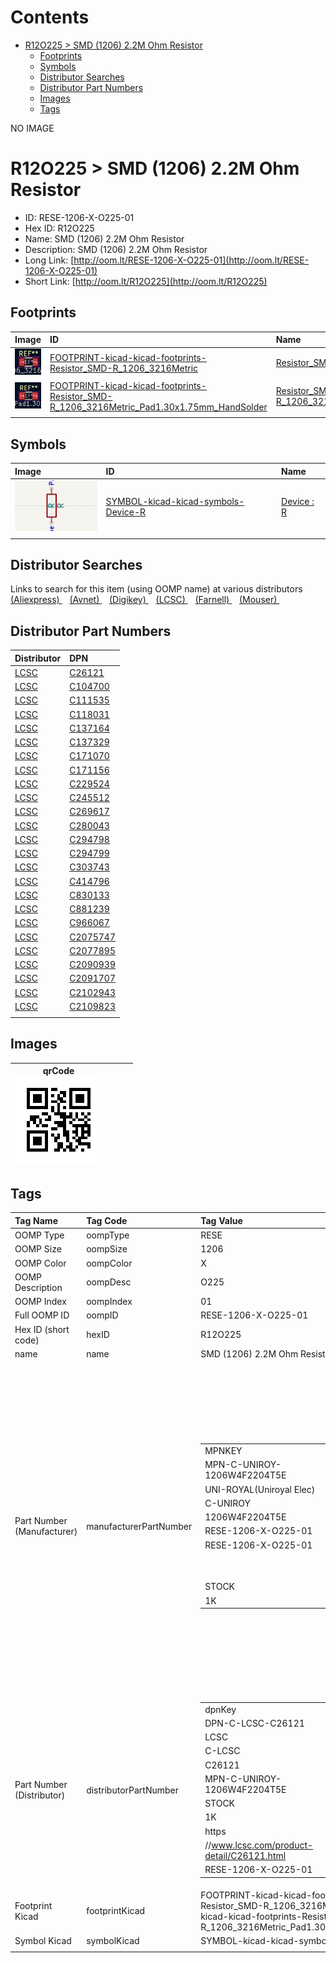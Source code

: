 



Contents
========

* [R12O225 > SMD (1206) 2.2M Ohm Resistor](#r12o225--smd-1206-22m-ohm-resistor)
	* [Footprints](#footprints)
	* [Symbols](#symbols)
	* [Distributor Searches](#distributor-searches)
	* [Distributor Part Numbers](#distributor-part-numbers)
	* [Images](#images)
	* [Tags](#tags)
  
NO IMAGE  
# R12O225 > SMD (1206) 2.2M Ohm Resistor

- ID: RESE-1206-X-O225-01
- Hex ID: R12O225
- Name: SMD (1206) 2.2M Ohm Resistor
- Description: SMD (1206) 2.2M Ohm Resistor
- Long Link: [http://oom.lt/RESE-1206-X-O225-01](http://oom.lt/RESE-1206-X-O225-01)
- Short Link: [http://oom.lt/R12O225](http://oom.lt/R12O225)

## Footprints
  

|Image|ID|Name|
| :--- | :--- | :--- |
|[![](https://raw.githubusercontent.com/oomlout/oomlout_OOMP_eda_V2/main/FOOTPRINT/kicad/kicad-footprints/Resistor_SMD/R_1206_3216Metric/image_140.png)](https://github.com/oomlout/oomlout_OOMP_eda_V2/tree/main/FOOTPRINT/kicad/kicad-footprints/Resistor_SMD/R_1206_3216Metric/)|[FOOTPRINT-kicad-kicad-footprints-Resistor_SMD-R_1206_3216Metric](https://github.com/oomlout/oomlout_OOMP_eda_V2/tree/main/FOOTPRINT/kicad/kicad-footprints/Resistor_SMD/R_1206_3216Metric/)|[Resistor_SMD : R_1206_3216Metric](https://github.com/oomlout/oomlout_OOMP_eda_V2/tree/main/FOOTPRINT/kicad/kicad-footprints/Resistor_SMD/R_1206_3216Metric/)|
|[![](https://raw.githubusercontent.com/oomlout/oomlout_OOMP_eda_V2/main/FOOTPRINT/kicad/kicad-footprints/Resistor_SMD/R_1206_3216Metric_Pad1.30x1.75mm_HandSolder/image_140.png)](https://github.com/oomlout/oomlout_OOMP_eda_V2/tree/main/FOOTPRINT/kicad/kicad-footprints/Resistor_SMD/R_1206_3216Metric_Pad1.30x1.75mm_HandSolder/)|[FOOTPRINT-kicad-kicad-footprints-Resistor_SMD-R_1206_3216Metric_Pad1.30x1.75mm_HandSolder](https://github.com/oomlout/oomlout_OOMP_eda_V2/tree/main/FOOTPRINT/kicad/kicad-footprints/Resistor_SMD/R_1206_3216Metric_Pad1.30x1.75mm_HandSolder/)|[Resistor_SMD : R_1206_3216Metric_Pad1.30x1.75mm_HandSolder](https://github.com/oomlout/oomlout_OOMP_eda_V2/tree/main/FOOTPRINT/kicad/kicad-footprints/Resistor_SMD/R_1206_3216Metric_Pad1.30x1.75mm_HandSolder/)|
||||

## Symbols
  

|Image|ID|Name|
| :--- | :--- | :--- |
|[![](https://raw.githubusercontent.com/oomlout/oomlout_OOMP_eda_V2/main/SYMBOL/kicad/kicad-symbols/Device/R/image_140.png)](https://github.com/oomlout/oomlout_OOMP_eda_V2/tree/main/SYMBOL/kicad/kicad-symbols/Device/R/)|[SYMBOL-kicad-kicad-symbols-Device-R](https://github.com/oomlout/oomlout_OOMP_eda_V2/tree/main/SYMBOL/kicad/kicad-symbols/Device/R/)|[Device : R](https://github.com/oomlout/oomlout_OOMP_eda_V2/tree/main/SYMBOL/kicad/kicad-symbols/Device/R/)|
||||

## Distributor Searches
  
Links to search for this item (using OOMP name) at various distributors  
[(Aliexpress) ](https://www.aliexpress.com/wholesale?SearchText=1117SMD+1206+2.2M+Ohm+Resistor)&nbsp;&nbsp;&nbsp;[(Avnet) ](https://www.avnet.com/shop/us/search/SMD+1206+2.2M+Ohm+Resistor)&nbsp;&nbsp;&nbsp;[(Digikey) ](https://www.digikey.co.uk/en/products/result?s=SMD+1206+2.2M+Ohm+Resistor)&nbsp;&nbsp;&nbsp;[(LCSC) ](https://www.lcsc.com/search?q=SMD+1206+2.2M+Ohm+Resistor)&nbsp;&nbsp;&nbsp;[(Farnell) ](https://uk.farnell.com/search?st=SMD+1206+2.2M+Ohm+Resistor)&nbsp;&nbsp;&nbsp;[(Mouser) ](https://www.mouser.com/c/?q=SMD+1206+2.2M+Ohm+Resistor)&nbsp;&nbsp;&nbsp;
## Distributor Part Numbers
  

|Distributor|DPN|
| :--- | :--- |
|[LCSC](https://www.lcsc.com/product-detail/C26121.html)|[C26121](https://www.lcsc.com/product-detail/C26121.html)|
|[LCSC](https://www.lcsc.com/product-detail/C104700.html)|[C104700](https://www.lcsc.com/product-detail/C104700.html)|
|[LCSC](https://www.lcsc.com/product-detail/C111535.html)|[C111535](https://www.lcsc.com/product-detail/C111535.html)|
|[LCSC](https://www.lcsc.com/product-detail/C118031.html)|[C118031](https://www.lcsc.com/product-detail/C118031.html)|
|[LCSC](https://www.lcsc.com/product-detail/C137164.html)|[C137164](https://www.lcsc.com/product-detail/C137164.html)|
|[LCSC](https://www.lcsc.com/product-detail/C137329.html)|[C137329](https://www.lcsc.com/product-detail/C137329.html)|
|[LCSC](https://www.lcsc.com/product-detail/C171070.html)|[C171070](https://www.lcsc.com/product-detail/C171070.html)|
|[LCSC](https://www.lcsc.com/product-detail/C171156.html)|[C171156](https://www.lcsc.com/product-detail/C171156.html)|
|[LCSC](https://www.lcsc.com/product-detail/C229524.html)|[C229524](https://www.lcsc.com/product-detail/C229524.html)|
|[LCSC](https://www.lcsc.com/product-detail/C245512.html)|[C245512](https://www.lcsc.com/product-detail/C245512.html)|
|[LCSC](https://www.lcsc.com/product-detail/C269617.html)|[C269617](https://www.lcsc.com/product-detail/C269617.html)|
|[LCSC](https://www.lcsc.com/product-detail/C280043.html)|[C280043](https://www.lcsc.com/product-detail/C280043.html)|
|[LCSC](https://www.lcsc.com/product-detail/C294798.html)|[C294798](https://www.lcsc.com/product-detail/C294798.html)|
|[LCSC](https://www.lcsc.com/product-detail/C294799.html)|[C294799](https://www.lcsc.com/product-detail/C294799.html)|
|[LCSC](https://www.lcsc.com/product-detail/C303743.html)|[C303743](https://www.lcsc.com/product-detail/C303743.html)|
|[LCSC](https://www.lcsc.com/product-detail/C414796.html)|[C414796](https://www.lcsc.com/product-detail/C414796.html)|
|[LCSC](https://www.lcsc.com/product-detail/C830133.html)|[C830133](https://www.lcsc.com/product-detail/C830133.html)|
|[LCSC](https://www.lcsc.com/product-detail/C881239.html)|[C881239](https://www.lcsc.com/product-detail/C881239.html)|
|[LCSC](https://www.lcsc.com/product-detail/C966067.html)|[C966067](https://www.lcsc.com/product-detail/C966067.html)|
|[LCSC](https://www.lcsc.com/product-detail/C2075747.html)|[C2075747](https://www.lcsc.com/product-detail/C2075747.html)|
|[LCSC](https://www.lcsc.com/product-detail/C2077895.html)|[C2077895](https://www.lcsc.com/product-detail/C2077895.html)|
|[LCSC](https://www.lcsc.com/product-detail/C2090939.html)|[C2090939](https://www.lcsc.com/product-detail/C2090939.html)|
|[LCSC](https://www.lcsc.com/product-detail/C2091707.html)|[C2091707](https://www.lcsc.com/product-detail/C2091707.html)|
|[LCSC](https://www.lcsc.com/product-detail/C2102943.html)|[C2102943](https://www.lcsc.com/product-detail/C2102943.html)|
|[LCSC](https://www.lcsc.com/product-detail/C2109823.html)|[C2109823](https://www.lcsc.com/product-detail/C2109823.html)|
|||

## Images
  

|qrCode<br>[![](https://raw.githubusercontent.com/oomlout/oomlout_OOMP_parts_V2/main/RESE/1206/X/O225/01/qrCode_140.png)](https://github.com/oomlout/oomlout_OOMP_parts_V2/tree/main/RESE/1206/X/O225/01/qrCode.png)||||
| :---: | :---: | :---: | :---: |

## Tags
  

|Tag Name|Tag Code|Tag Value|
| :--- | :--- | :--- |
|OOMP Type|oompType|RESE|
|OOMP Size|oompSize|1206|
|OOMP Color|oompColor|X|
|OOMP Description|oompDesc|O225|
|OOMP Index|oompIndex|01|
|Full OOMP ID|oompID|RESE-1206-X-O225-01|
|Hex ID (short code)|hexID|R12O225|
|name|name|SMD (1206) 2.2M Ohm Resistor|
|Part Number (Manufacturer)|manufacturerPartNumber|<table><tr><td>MPNKEY</td></tr><tr><td> MPN-C-UNIROY-1206W4F2204T5E</td><td> MANUFACTURER</td></tr><tr><td> UNI-ROYAL(Uniroyal Elec)</td><td> MANUCODE</td></tr><tr><td> C-UNIROY</td><td> MPN</td></tr><tr><td> 1206W4F2204T5E</td><td> OOMPIDPARTIAL</td></tr><tr><td> RESE-1206-X-O225-01</td><td> OOMPID</td></tr><tr><td> RESE-1206-X-O225-01</td><td> LINK</td></tr><tr><td> </td><td> DESCRIPTION</td></tr><tr><td> </td><td> TAGS</td></tr><tr><td> STOCK</td></tr><tr><td>1K</td></tr></table></td><td> <table><tr><td>MPNKEY</td></tr><tr><td> MPN-C-RALEC-RTT062204FTP</td><td> MANUFACTURER</td></tr><tr><td> RALEC</td><td> MANUCODE</td></tr><tr><td> C-RALEC</td><td> MPN</td></tr><tr><td> RTT062204FTP</td><td> OOMPIDPARTIAL</td></tr><tr><td> RESE-1206-X-O225-01</td><td> OOMPID</td></tr><tr><td> RESE-1206-X-O225-01</td><td> LINK</td></tr><tr><td> </td><td> DESCRIPTION</td></tr><tr><td> </td><td> TAGS</td></tr><tr><td> </td></tr></table></td><td> <table><tr><td>MPNKEY</td></tr><tr><td> MPN-C-UNIROY-1206W4J0225T5E</td><td> MANUFACTURER</td></tr><tr><td> UNI-ROYAL(Uniroyal Elec)</td><td> MANUCODE</td></tr><tr><td> C-UNIROY</td><td> MPN</td></tr><tr><td> 1206W4J0225T5E</td><td> OOMPIDPARTIAL</td></tr><tr><td> RESE-1206-X-O225-01</td><td> OOMPID</td></tr><tr><td> RESE-1206-X-O225-01</td><td> LINK</td></tr><tr><td> </td><td> DESCRIPTION</td></tr><tr><td> </td><td> TAGS</td></tr><tr><td> STOCK</td></tr><tr><td>1K</td></tr></table></td><td> <table><tr><td>MPNKEY</td></tr><tr><td> MPN-C-YAGEO-RV1206FR-072M2L</td><td> MANUFACTURER</td></tr><tr><td> YAGEO</td><td> MANUCODE</td></tr><tr><td> C-YAGEO</td><td> MPN</td></tr><tr><td> RV1206FR-072M2L</td><td> OOMPIDPARTIAL</td></tr><tr><td> RESE-1206-X-O225-01</td><td> OOMPID</td></tr><tr><td> RESE-1206-X-O225-01</td><td> LINK</td></tr><tr><td> </td><td> DESCRIPTION</td></tr><tr><td> </td><td> TAGS</td></tr><tr><td> </td></tr></table></td><td> <table><tr><td>MPNKEY</td></tr><tr><td> MPN-C-YAGEO-RC1206JR-072M2L</td><td> MANUFACTURER</td></tr><tr><td> YAGEO</td><td> MANUCODE</td></tr><tr><td> C-YAGEO</td><td> MPN</td></tr><tr><td> RC1206JR-072M2L</td><td> OOMPIDPARTIAL</td></tr><tr><td> RESE-1206-X-O225-01</td><td> OOMPID</td></tr><tr><td> RESE-1206-X-O225-01</td><td> LINK</td></tr><tr><td> </td><td> DESCRIPTION</td></tr><tr><td> </td><td> TAGS</td></tr><tr><td> STOCK</td></tr><tr><td>1K</td></tr></table></td><td> <table><tr><td>MPNKEY</td></tr><tr><td> MPN-C-YAGEO-RC1206FR-072M2L</td><td> MANUFACTURER</td></tr><tr><td> YAGEO</td><td> MANUCODE</td></tr><tr><td> C-YAGEO</td><td> MPN</td></tr><tr><td> RC1206FR-072M2L</td><td> OOMPIDPARTIAL</td></tr><tr><td> RESE-1206-X-O225-01</td><td> OOMPID</td></tr><tr><td> RESE-1206-X-O225-01</td><td> LINK</td></tr><tr><td> </td><td> DESCRIPTION</td></tr><tr><td> </td><td> TAGS</td></tr><tr><td> STOCK</td></tr><tr><td>1K</td></tr></table></td><td> <table><tr><td>MPNKEY</td></tr><tr><td> MPN-C-WALSIN-WR12W2204FTL</td><td> MANUFACTURER</td></tr><tr><td> Walsin Tech Corp</td><td> MANUCODE</td></tr><tr><td> C-WALSIN</td><td> MPN</td></tr><tr><td> WR12W2204FTL</td><td> OOMPIDPARTIAL</td></tr><tr><td> RESE-1206-X-O225-01</td><td> OOMPID</td></tr><tr><td> RESE-1206-X-O225-01</td><td> LINK</td></tr><tr><td> </td><td> DESCRIPTION</td></tr><tr><td> </td><td> TAGS</td></tr><tr><td> </td></tr></table></td><td> <table><tr><td>MPNKEY</td></tr><tr><td> MPN-C-WALSIN-WR12X225JTL</td><td> MANUFACTURER</td></tr><tr><td> Walsin Tech Corp</td><td> MANUCODE</td></tr><tr><td> C-WALSIN</td><td> MPN</td></tr><tr><td> WR12X225JTL</td><td> OOMPIDPARTIAL</td></tr><tr><td> RESE-1206-X-O225-01</td><td> OOMPID</td></tr><tr><td> RESE-1206-X-O225-01</td><td> LINK</td></tr><tr><td> </td><td> DESCRIPTION</td></tr><tr><td> </td><td> TAGS</td></tr><tr><td> </td></tr></table></td><td> <table><tr><td>MPNKEY</td></tr><tr><td> MPN-C-YAGEO-AC1206FR-072M2L</td><td> MANUFACTURER</td></tr><tr><td> YAGEO</td><td> MANUCODE</td></tr><tr><td> C-YAGEO</td><td> MPN</td></tr><tr><td> AC1206FR-072M2L</td><td> OOMPIDPARTIAL</td></tr><tr><td> RESE-1206-X-O225-01</td><td> OOMPID</td></tr><tr><td> RESE-1206-X-O225-01</td><td> LINK</td></tr><tr><td> </td><td> DESCRIPTION</td></tr><tr><td> </td><td> TAGS</td></tr><tr><td> </td></tr></table></td><td> <table><tr><td>MPNKEY</td></tr><tr><td> MPN-C-EVEROH-CR1206F2M20P05Z</td><td> MANUFACTURER</td></tr><tr><td> Ever Ohms Tech</td><td> MANUCODE</td></tr><tr><td> C-EVEROH</td><td> MPN</td></tr><tr><td> CR1206F2M20P05Z</td><td> OOMPIDPARTIAL</td></tr><tr><td> RESE-1206-X-O225-01</td><td> OOMPID</td></tr><tr><td> RESE-1206-X-O225-01</td><td> LINK</td></tr><tr><td> </td><td> DESCRIPTION</td></tr><tr><td> </td><td> TAGS</td></tr><tr><td> STOCK</td></tr><tr><td>1K</td></tr></table></td><td> <table><tr><td>MPNKEY</td></tr><tr><td> MPN-C-TYOHM-RMC12062.2M1%N</td><td> MANUFACTURER</td></tr><tr><td> TyoHM</td><td> MANUCODE</td></tr><tr><td> C-TYOHM</td><td> MPN</td></tr><tr><td> RMC12062.2M1%N</td><td> OOMPIDPARTIAL</td></tr><tr><td> RESE-1206-X-O225-01</td><td> OOMPID</td></tr><tr><td> RESE-1206-X-O225-01</td><td> LINK</td></tr><tr><td> </td><td> DESCRIPTION</td></tr><tr><td> </td><td> TAGS</td></tr><tr><td> </td></tr></table></td><td> <table><tr><td>MPNKEY</td></tr><tr><td> MPN-C-VIKING-CR-06JL7---2M2</td><td> MANUFACTURER</td></tr><tr><td> Viking Tech</td><td> MANUCODE</td></tr><tr><td> C-VIKING</td><td> MPN</td></tr><tr><td> CR-06JL7---2M2</td><td> OOMPIDPARTIAL</td></tr><tr><td> RESE-1206-X-O225-01</td><td> OOMPID</td></tr><tr><td> RESE-1206-X-O225-01</td><td> LINK</td></tr><tr><td> </td><td> DESCRIPTION</td></tr><tr><td> </td><td> TAGS</td></tr><tr><td> </td></tr></table></td><td> <table><tr><td>MPNKEY</td></tr><tr><td> MPN-C-FHGUAN-RS-06L2204FT</td><td> MANUFACTURER</td></tr><tr><td> FH (Guangdong Fenghua Advanced Tech)</td><td> MANUCODE</td></tr><tr><td> C-FHGUAN</td><td> MPN</td></tr><tr><td> RS-06L2204FT</td><td> OOMPIDPARTIAL</td></tr><tr><td> RESE-1206-X-O225-01</td><td> OOMPID</td></tr><tr><td> RESE-1206-X-O225-01</td><td> LINK</td></tr><tr><td> </td><td> DESCRIPTION</td></tr><tr><td> </td><td> TAGS</td></tr><tr><td> </td></tr></table></td><td> <table><tr><td>MPNKEY</td></tr><tr><td> MPN-C-FHGUAN-RS-06L225JT</td><td> MANUFACTURER</td></tr><tr><td> FH (Guangdong Fenghua Advanced Tech)</td><td> MANUCODE</td></tr><tr><td> C-FHGUAN</td><td> MPN</td></tr><tr><td> RS-06L225JT</td><td> OOMPIDPARTIAL</td></tr><tr><td> RESE-1206-X-O225-01</td><td> OOMPID</td></tr><tr><td> RESE-1206-X-O225-01</td><td> LINK</td></tr><tr><td> </td><td> DESCRIPTION</td></tr><tr><td> </td><td> TAGS</td></tr><tr><td> </td></tr></table></td><td> <table><tr><td>MPNKEY</td></tr><tr><td> MPN-C-RALEC-RTT06225JTP</td><td> MANUFACTURER</td></tr><tr><td> RALEC</td><td> MANUCODE</td></tr><tr><td> C-RALEC</td><td> MPN</td></tr><tr><td> RTT06225JTP</td><td> OOMPIDPARTIAL</td></tr><tr><td> RESE-1206-X-O225-01</td><td> OOMPID</td></tr><tr><td> RESE-1206-X-O225-01</td><td> LINK</td></tr><tr><td> </td><td> DESCRIPTION</td></tr><tr><td> </td><td> TAGS</td></tr><tr><td> </td></tr></table></td><td> <table><tr><td>MPNKEY</td></tr><tr><td> MPN-C-UNIROY-HV06W4F2204T5E</td><td> MANUFACTURER</td></tr><tr><td> UNI-ROYAL(Uniroyal Elec)</td><td> MANUCODE</td></tr><tr><td> C-UNIROY</td><td> MPN</td></tr><tr><td> HV06W4F2204T5E</td><td> OOMPIDPARTIAL</td></tr><tr><td> RESE-1206-X-O225-01</td><td> OOMPID</td></tr><tr><td> RESE-1206-X-O225-01</td><td> LINK</td></tr><tr><td> </td><td> DESCRIPTION</td></tr><tr><td> </td><td> TAGS</td></tr><tr><td> </td></tr></table></td><td> <table><tr><td>MPNKEY</td></tr><tr><td> MPN-C-KOASPE-RK73B2BTTD225J</td><td> MANUFACTURER</td></tr><tr><td> KOA Speer Elec</td><td> MANUCODE</td></tr><tr><td> C-KOASPE</td><td> MPN</td></tr><tr><td> RK73B2BTTD225J</td><td> OOMPIDPARTIAL</td></tr><tr><td> RESE-1206-X-O225-01</td><td> OOMPID</td></tr><tr><td> RESE-1206-X-O225-01</td><td> LINK</td></tr><tr><td> </td><td> DESCRIPTION</td></tr><tr><td> </td><td> TAGS</td></tr><tr><td> </td></tr></table></td><td> <table><tr><td>MPNKEY</td></tr><tr><td> MPN-C-EVEROH-CR1206J2M20P05Z</td><td> MANUFACTURER</td></tr><tr><td> Ever Ohms Tech</td><td> MANUCODE</td></tr><tr><td> C-EVEROH</td><td> MPN</td></tr><tr><td> CR1206J2M20P05Z</td><td> OOMPIDPARTIAL</td></tr><tr><td> RESE-1206-X-O225-01</td><td> OOMPID</td></tr><tr><td> RESE-1206-X-O225-01</td><td> LINK</td></tr><tr><td> </td><td> DESCRIPTION</td></tr><tr><td> </td><td> TAGS</td></tr><tr><td> </td></tr></table></td><td> <table><tr><td>MPNKEY</td></tr><tr><td> MPN-C-UNIROY-AS0606J0225T5E</td><td> MANUFACTURER</td></tr><tr><td> UNI-ROYAL(Uniroyal Elec)</td><td> MANUCODE</td></tr><tr><td> C-UNIROY</td><td> MPN</td></tr><tr><td> AS0606J0225T5E</td><td> OOMPIDPARTIAL</td></tr><tr><td> RESE-1206-X-O225-01</td><td> OOMPID</td></tr><tr><td> RESE-1206-X-O225-01</td><td> LINK</td></tr><tr><td> </td><td> DESCRIPTION</td></tr><tr><td> </td><td> TAGS</td></tr><tr><td> </td></tr></table></td><td> <table><tr><td>MPNKEY</td></tr><tr><td> MPN-C-ROHMSE-KTR18EZPF2204</td><td> MANUFACTURER</td></tr><tr><td> ROHM Semicon</td><td> MANUCODE</td></tr><tr><td> C-ROHMSE</td><td> MPN</td></tr><tr><td> KTR18EZPF2204</td><td> OOMPIDPARTIAL</td></tr><tr><td> RESE-1206-X-O225-01</td><td> OOMPID</td></tr><tr><td> RESE-1206-X-O225-01</td><td> LINK</td></tr><tr><td> </td><td> DESCRIPTION</td></tr><tr><td> </td><td> TAGS</td></tr><tr><td> </td></tr></table></td><td> <table><tr><td>MPNKEY</td></tr><tr><td> MPN-C-PANASO-ERJ-8ENF2204V</td><td> MANUFACTURER</td></tr><tr><td> PANASONIC</td><td> MANUCODE</td></tr><tr><td> C-PANASO</td><td> MPN</td></tr><tr><td> ERJ-8ENF2204V</td><td> OOMPIDPARTIAL</td></tr><tr><td> RESE-1206-X-O225-01</td><td> OOMPID</td></tr><tr><td> RESE-1206-X-O225-01</td><td> LINK</td></tr><tr><td> </td><td> DESCRIPTION</td></tr><tr><td> </td><td> TAGS</td></tr><tr><td> </td></tr></table></td><td> <table><tr><td>MPNKEY</td></tr><tr><td> MPN-C-VISHAY-CRCW12062M20FKEA</td><td> MANUFACTURER</td></tr><tr><td> Vishay Intertech</td><td> MANUCODE</td></tr><tr><td> C-VISHAY</td><td> MPN</td></tr><tr><td> CRCW12062M20FKEA</td><td> OOMPIDPARTIAL</td></tr><tr><td> RESE-1206-X-O225-01</td><td> OOMPID</td></tr><tr><td> RESE-1206-X-O225-01</td><td> LINK</td></tr><tr><td> </td><td> DESCRIPTION</td></tr><tr><td> </td><td> TAGS</td></tr><tr><td> </td></tr></table></td><td> <table><tr><td>MPNKEY</td></tr><tr><td> MPN-C-VISHAY-CRCW12062M20JNEA</td><td> MANUFACTURER</td></tr><tr><td> Vishay Intertech</td><td> MANUCODE</td></tr><tr><td> C-VISHAY</td><td> MPN</td></tr><tr><td> CRCW12062M20JNEA</td><td> OOMPIDPARTIAL</td></tr><tr><td> RESE-1206-X-O225-01</td><td> OOMPID</td></tr><tr><td> RESE-1206-X-O225-01</td><td> LINK</td></tr><tr><td> </td><td> DESCRIPTION</td></tr><tr><td> </td><td> TAGS</td></tr><tr><td> </td></tr></table></td><td> <table><tr><td>MPNKEY</td></tr><tr><td> MPN-C-TECONN-CRGH1206J2M2</td><td> MANUFACTURER</td></tr><tr><td> TE Connectivity</td><td> MANUCODE</td></tr><tr><td> C-TECONN</td><td> MPN</td></tr><tr><td> CRGH1206J2M2</td><td> OOMPIDPARTIAL</td></tr><tr><td> RESE-1206-X-O225-01</td><td> OOMPID</td></tr><tr><td> RESE-1206-X-O225-01</td><td> LINK</td></tr><tr><td> </td><td> DESCRIPTION</td></tr><tr><td> </td><td> TAGS</td></tr><tr><td> </td></tr></table></td><td> <table><tr><td>MPNKEY</td></tr><tr><td> MPN-C-TECONN-CRG1206F2M2</td><td> MANUFACTURER</td></tr><tr><td> TE Connectivity</td><td> MANUCODE</td></tr><tr><td> C-TECONN</td><td> MPN</td></tr><tr><td> CRG1206F2M2</td><td> OOMPIDPARTIAL</td></tr><tr><td> RESE-1206-X-O225-01</td><td> OOMPID</td></tr><tr><td> RESE-1206-X-O225-01</td><td> LINK</td></tr><tr><td> </td><td> DESCRIPTION</td></tr><tr><td> </td><td> TAGS</td></tr><tr><td> </td></tr></table></td><td> <table><tr><td>MPNKEY</td></tr><tr><td> MPN-C-UNIROY-1206W4F2204T5E</td><td> MANUFACTURER</td></tr><tr><td> UNI-ROYAL(Uniroyal Elec)</td><td> MANUCODE</td></tr><tr><td> C-UNIROY</td><td> MPN</td></tr><tr><td> 1206W4F2204T5E</td><td> OOMPIDPARTIAL</td></tr><tr><td> RESE-1206-X-O225-01</td><td> OOMPID</td></tr><tr><td> RESE-1206-X-O225-01</td><td> LINK</td></tr><tr><td> </td><td> DESCRIPTION</td></tr><tr><td> </td><td> TAGS</td></tr><tr><td> STOCK</td></tr><tr><td>1K</td></tr></table></td><td> <table><tr><td>MPNKEY</td></tr><tr><td> MPN-C-RALEC-RTT062204FTP</td><td> MANUFACTURER</td></tr><tr><td> RALEC</td><td> MANUCODE</td></tr><tr><td> C-RALEC</td><td> MPN</td></tr><tr><td> RTT062204FTP</td><td> OOMPIDPARTIAL</td></tr><tr><td> RESE-1206-X-O225-01</td><td> OOMPID</td></tr><tr><td> RESE-1206-X-O225-01</td><td> LINK</td></tr><tr><td> </td><td> DESCRIPTION</td></tr><tr><td> </td><td> TAGS</td></tr><tr><td> </td></tr></table></td><td> <table><tr><td>MPNKEY</td></tr><tr><td> MPN-C-UNIROY-1206W4J0225T5E</td><td> MANUFACTURER</td></tr><tr><td> UNI-ROYAL(Uniroyal Elec)</td><td> MANUCODE</td></tr><tr><td> C-UNIROY</td><td> MPN</td></tr><tr><td> 1206W4J0225T5E</td><td> OOMPIDPARTIAL</td></tr><tr><td> RESE-1206-X-O225-01</td><td> OOMPID</td></tr><tr><td> RESE-1206-X-O225-01</td><td> LINK</td></tr><tr><td> </td><td> DESCRIPTION</td></tr><tr><td> </td><td> TAGS</td></tr><tr><td> STOCK</td></tr><tr><td>1K</td></tr></table></td><td> <table><tr><td>MPNKEY</td></tr><tr><td> MPN-C-YAGEO-RV1206FR-072M2L</td><td> MANUFACTURER</td></tr><tr><td> YAGEO</td><td> MANUCODE</td></tr><tr><td> C-YAGEO</td><td> MPN</td></tr><tr><td> RV1206FR-072M2L</td><td> OOMPIDPARTIAL</td></tr><tr><td> RESE-1206-X-O225-01</td><td> OOMPID</td></tr><tr><td> RESE-1206-X-O225-01</td><td> LINK</td></tr><tr><td> </td><td> DESCRIPTION</td></tr><tr><td> </td><td> TAGS</td></tr><tr><td> </td></tr></table></td><td> <table><tr><td>MPNKEY</td></tr><tr><td> MPN-C-YAGEO-RC1206JR-072M2L</td><td> MANUFACTURER</td></tr><tr><td> YAGEO</td><td> MANUCODE</td></tr><tr><td> C-YAGEO</td><td> MPN</td></tr><tr><td> RC1206JR-072M2L</td><td> OOMPIDPARTIAL</td></tr><tr><td> RESE-1206-X-O225-01</td><td> OOMPID</td></tr><tr><td> RESE-1206-X-O225-01</td><td> LINK</td></tr><tr><td> </td><td> DESCRIPTION</td></tr><tr><td> </td><td> TAGS</td></tr><tr><td> STOCK</td></tr><tr><td>1K</td></tr></table></td><td> <table><tr><td>MPNKEY</td></tr><tr><td> MPN-C-YAGEO-RC1206FR-072M2L</td><td> MANUFACTURER</td></tr><tr><td> YAGEO</td><td> MANUCODE</td></tr><tr><td> C-YAGEO</td><td> MPN</td></tr><tr><td> RC1206FR-072M2L</td><td> OOMPIDPARTIAL</td></tr><tr><td> RESE-1206-X-O225-01</td><td> OOMPID</td></tr><tr><td> RESE-1206-X-O225-01</td><td> LINK</td></tr><tr><td> </td><td> DESCRIPTION</td></tr><tr><td> </td><td> TAGS</td></tr><tr><td> STOCK</td></tr><tr><td>1K</td></tr></table></td><td> <table><tr><td>MPNKEY</td></tr><tr><td> MPN-C-WALSIN-WR12W2204FTL</td><td> MANUFACTURER</td></tr><tr><td> Walsin Tech Corp</td><td> MANUCODE</td></tr><tr><td> C-WALSIN</td><td> MPN</td></tr><tr><td> WR12W2204FTL</td><td> OOMPIDPARTIAL</td></tr><tr><td> RESE-1206-X-O225-01</td><td> OOMPID</td></tr><tr><td> RESE-1206-X-O225-01</td><td> LINK</td></tr><tr><td> </td><td> DESCRIPTION</td></tr><tr><td> </td><td> TAGS</td></tr><tr><td> </td></tr></table></td><td> <table><tr><td>MPNKEY</td></tr><tr><td> MPN-C-WALSIN-WR12X225JTL</td><td> MANUFACTURER</td></tr><tr><td> Walsin Tech Corp</td><td> MANUCODE</td></tr><tr><td> C-WALSIN</td><td> MPN</td></tr><tr><td> WR12X225JTL</td><td> OOMPIDPARTIAL</td></tr><tr><td> RESE-1206-X-O225-01</td><td> OOMPID</td></tr><tr><td> RESE-1206-X-O225-01</td><td> LINK</td></tr><tr><td> </td><td> DESCRIPTION</td></tr><tr><td> </td><td> TAGS</td></tr><tr><td> </td></tr></table></td><td> <table><tr><td>MPNKEY</td></tr><tr><td> MPN-C-YAGEO-AC1206FR-072M2L</td><td> MANUFACTURER</td></tr><tr><td> YAGEO</td><td> MANUCODE</td></tr><tr><td> C-YAGEO</td><td> MPN</td></tr><tr><td> AC1206FR-072M2L</td><td> OOMPIDPARTIAL</td></tr><tr><td> RESE-1206-X-O225-01</td><td> OOMPID</td></tr><tr><td> RESE-1206-X-O225-01</td><td> LINK</td></tr><tr><td> </td><td> DESCRIPTION</td></tr><tr><td> </td><td> TAGS</td></tr><tr><td> </td></tr></table></td><td> <table><tr><td>MPNKEY</td></tr><tr><td> MPN-C-EVEROH-CR1206F2M20P05Z</td><td> MANUFACTURER</td></tr><tr><td> Ever Ohms Tech</td><td> MANUCODE</td></tr><tr><td> C-EVEROH</td><td> MPN</td></tr><tr><td> CR1206F2M20P05Z</td><td> OOMPIDPARTIAL</td></tr><tr><td> RESE-1206-X-O225-01</td><td> OOMPID</td></tr><tr><td> RESE-1206-X-O225-01</td><td> LINK</td></tr><tr><td> </td><td> DESCRIPTION</td></tr><tr><td> </td><td> TAGS</td></tr><tr><td> STOCK</td></tr><tr><td>1K</td></tr></table></td><td> <table><tr><td>MPNKEY</td></tr><tr><td> MPN-C-TYOHM-RMC12062.2M1%N</td><td> MANUFACTURER</td></tr><tr><td> TyoHM</td><td> MANUCODE</td></tr><tr><td> C-TYOHM</td><td> MPN</td></tr><tr><td> RMC12062.2M1%N</td><td> OOMPIDPARTIAL</td></tr><tr><td> RESE-1206-X-O225-01</td><td> OOMPID</td></tr><tr><td> RESE-1206-X-O225-01</td><td> LINK</td></tr><tr><td> </td><td> DESCRIPTION</td></tr><tr><td> </td><td> TAGS</td></tr><tr><td> </td></tr></table></td><td> <table><tr><td>MPNKEY</td></tr><tr><td> MPN-C-VIKING-CR-06JL7---2M2</td><td> MANUFACTURER</td></tr><tr><td> Viking Tech</td><td> MANUCODE</td></tr><tr><td> C-VIKING</td><td> MPN</td></tr><tr><td> CR-06JL7---2M2</td><td> OOMPIDPARTIAL</td></tr><tr><td> RESE-1206-X-O225-01</td><td> OOMPID</td></tr><tr><td> RESE-1206-X-O225-01</td><td> LINK</td></tr><tr><td> </td><td> DESCRIPTION</td></tr><tr><td> </td><td> TAGS</td></tr><tr><td> </td></tr></table></td><td> <table><tr><td>MPNKEY</td></tr><tr><td> MPN-C-FHGUAN-RS-06L2204FT</td><td> MANUFACTURER</td></tr><tr><td> FH (Guangdong Fenghua Advanced Tech)</td><td> MANUCODE</td></tr><tr><td> C-FHGUAN</td><td> MPN</td></tr><tr><td> RS-06L2204FT</td><td> OOMPIDPARTIAL</td></tr><tr><td> RESE-1206-X-O225-01</td><td> OOMPID</td></tr><tr><td> RESE-1206-X-O225-01</td><td> LINK</td></tr><tr><td> </td><td> DESCRIPTION</td></tr><tr><td> </td><td> TAGS</td></tr><tr><td> </td></tr></table></td><td> <table><tr><td>MPNKEY</td></tr><tr><td> MPN-C-FHGUAN-RS-06L225JT</td><td> MANUFACTURER</td></tr><tr><td> FH (Guangdong Fenghua Advanced Tech)</td><td> MANUCODE</td></tr><tr><td> C-FHGUAN</td><td> MPN</td></tr><tr><td> RS-06L225JT</td><td> OOMPIDPARTIAL</td></tr><tr><td> RESE-1206-X-O225-01</td><td> OOMPID</td></tr><tr><td> RESE-1206-X-O225-01</td><td> LINK</td></tr><tr><td> </td><td> DESCRIPTION</td></tr><tr><td> </td><td> TAGS</td></tr><tr><td> </td></tr></table></td><td> <table><tr><td>MPNKEY</td></tr><tr><td> MPN-C-RALEC-RTT06225JTP</td><td> MANUFACTURER</td></tr><tr><td> RALEC</td><td> MANUCODE</td></tr><tr><td> C-RALEC</td><td> MPN</td></tr><tr><td> RTT06225JTP</td><td> OOMPIDPARTIAL</td></tr><tr><td> RESE-1206-X-O225-01</td><td> OOMPID</td></tr><tr><td> RESE-1206-X-O225-01</td><td> LINK</td></tr><tr><td> </td><td> DESCRIPTION</td></tr><tr><td> </td><td> TAGS</td></tr><tr><td> </td></tr></table></td><td> <table><tr><td>MPNKEY</td></tr><tr><td> MPN-C-UNIROY-HV06W4F2204T5E</td><td> MANUFACTURER</td></tr><tr><td> UNI-ROYAL(Uniroyal Elec)</td><td> MANUCODE</td></tr><tr><td> C-UNIROY</td><td> MPN</td></tr><tr><td> HV06W4F2204T5E</td><td> OOMPIDPARTIAL</td></tr><tr><td> RESE-1206-X-O225-01</td><td> OOMPID</td></tr><tr><td> RESE-1206-X-O225-01</td><td> LINK</td></tr><tr><td> </td><td> DESCRIPTION</td></tr><tr><td> </td><td> TAGS</td></tr><tr><td> </td></tr></table></td><td> <table><tr><td>MPNKEY</td></tr><tr><td> MPN-C-KOASPE-RK73B2BTTD225J</td><td> MANUFACTURER</td></tr><tr><td> KOA Speer Elec</td><td> MANUCODE</td></tr><tr><td> C-KOASPE</td><td> MPN</td></tr><tr><td> RK73B2BTTD225J</td><td> OOMPIDPARTIAL</td></tr><tr><td> RESE-1206-X-O225-01</td><td> OOMPID</td></tr><tr><td> RESE-1206-X-O225-01</td><td> LINK</td></tr><tr><td> </td><td> DESCRIPTION</td></tr><tr><td> </td><td> TAGS</td></tr><tr><td> </td></tr></table></td><td> <table><tr><td>MPNKEY</td></tr><tr><td> MPN-C-EVEROH-CR1206J2M20P05Z</td><td> MANUFACTURER</td></tr><tr><td> Ever Ohms Tech</td><td> MANUCODE</td></tr><tr><td> C-EVEROH</td><td> MPN</td></tr><tr><td> CR1206J2M20P05Z</td><td> OOMPIDPARTIAL</td></tr><tr><td> RESE-1206-X-O225-01</td><td> OOMPID</td></tr><tr><td> RESE-1206-X-O225-01</td><td> LINK</td></tr><tr><td> </td><td> DESCRIPTION</td></tr><tr><td> </td><td> TAGS</td></tr><tr><td> </td></tr></table></td><td> <table><tr><td>MPNKEY</td></tr><tr><td> MPN-C-UNIROY-AS0606J0225T5E</td><td> MANUFACTURER</td></tr><tr><td> UNI-ROYAL(Uniroyal Elec)</td><td> MANUCODE</td></tr><tr><td> C-UNIROY</td><td> MPN</td></tr><tr><td> AS0606J0225T5E</td><td> OOMPIDPARTIAL</td></tr><tr><td> RESE-1206-X-O225-01</td><td> OOMPID</td></tr><tr><td> RESE-1206-X-O225-01</td><td> LINK</td></tr><tr><td> </td><td> DESCRIPTION</td></tr><tr><td> </td><td> TAGS</td></tr><tr><td> </td></tr></table></td><td> <table><tr><td>MPNKEY</td></tr><tr><td> MPN-C-ROHMSE-KTR18EZPF2204</td><td> MANUFACTURER</td></tr><tr><td> ROHM Semicon</td><td> MANUCODE</td></tr><tr><td> C-ROHMSE</td><td> MPN</td></tr><tr><td> KTR18EZPF2204</td><td> OOMPIDPARTIAL</td></tr><tr><td> RESE-1206-X-O225-01</td><td> OOMPID</td></tr><tr><td> RESE-1206-X-O225-01</td><td> LINK</td></tr><tr><td> </td><td> DESCRIPTION</td></tr><tr><td> </td><td> TAGS</td></tr><tr><td> </td></tr></table></td><td> <table><tr><td>MPNKEY</td></tr><tr><td> MPN-C-PANASO-ERJ-8ENF2204V</td><td> MANUFACTURER</td></tr><tr><td> PANASONIC</td><td> MANUCODE</td></tr><tr><td> C-PANASO</td><td> MPN</td></tr><tr><td> ERJ-8ENF2204V</td><td> OOMPIDPARTIAL</td></tr><tr><td> RESE-1206-X-O225-01</td><td> OOMPID</td></tr><tr><td> RESE-1206-X-O225-01</td><td> LINK</td></tr><tr><td> </td><td> DESCRIPTION</td></tr><tr><td> </td><td> TAGS</td></tr><tr><td> </td></tr></table></td><td> <table><tr><td>MPNKEY</td></tr><tr><td> MPN-C-VISHAY-CRCW12062M20FKEA</td><td> MANUFACTURER</td></tr><tr><td> Vishay Intertech</td><td> MANUCODE</td></tr><tr><td> C-VISHAY</td><td> MPN</td></tr><tr><td> CRCW12062M20FKEA</td><td> OOMPIDPARTIAL</td></tr><tr><td> RESE-1206-X-O225-01</td><td> OOMPID</td></tr><tr><td> RESE-1206-X-O225-01</td><td> LINK</td></tr><tr><td> </td><td> DESCRIPTION</td></tr><tr><td> </td><td> TAGS</td></tr><tr><td> </td></tr></table></td><td> <table><tr><td>MPNKEY</td></tr><tr><td> MPN-C-VISHAY-CRCW12062M20JNEA</td><td> MANUFACTURER</td></tr><tr><td> Vishay Intertech</td><td> MANUCODE</td></tr><tr><td> C-VISHAY</td><td> MPN</td></tr><tr><td> CRCW12062M20JNEA</td><td> OOMPIDPARTIAL</td></tr><tr><td> RESE-1206-X-O225-01</td><td> OOMPID</td></tr><tr><td> RESE-1206-X-O225-01</td><td> LINK</td></tr><tr><td> </td><td> DESCRIPTION</td></tr><tr><td> </td><td> TAGS</td></tr><tr><td> </td></tr></table></td><td> <table><tr><td>MPNKEY</td></tr><tr><td> MPN-C-TECONN-CRGH1206J2M2</td><td> MANUFACTURER</td></tr><tr><td> TE Connectivity</td><td> MANUCODE</td></tr><tr><td> C-TECONN</td><td> MPN</td></tr><tr><td> CRGH1206J2M2</td><td> OOMPIDPARTIAL</td></tr><tr><td> RESE-1206-X-O225-01</td><td> OOMPID</td></tr><tr><td> RESE-1206-X-O225-01</td><td> LINK</td></tr><tr><td> </td><td> DESCRIPTION</td></tr><tr><td> </td><td> TAGS</td></tr><tr><td> </td></tr></table></td><td> <table><tr><td>MPNKEY</td></tr><tr><td> MPN-C-TECONN-CRG1206F2M2</td><td> MANUFACTURER</td></tr><tr><td> TE Connectivity</td><td> MANUCODE</td></tr><tr><td> C-TECONN</td><td> MPN</td></tr><tr><td> CRG1206F2M2</td><td> OOMPIDPARTIAL</td></tr><tr><td> RESE-1206-X-O225-01</td><td> OOMPID</td></tr><tr><td> RESE-1206-X-O225-01</td><td> LINK</td></tr><tr><td> </td><td> DESCRIPTION</td></tr><tr><td> </td><td> TAGS</td></tr><tr><td> </td></tr></table>|
|Part Number (Distributor)|distributorPartNumber|<table><tr><td>dpnKey</td></tr><tr><td> DPN-C-LCSC-C26121</td><td> DISTRIBUTOR</td></tr><tr><td> LCSC</td><td> DISTRCODE</td></tr><tr><td> C-LCSC</td><td> DPN</td></tr><tr><td> C26121</td><td> MPN</td></tr><tr><td> MPN-C-UNIROY-1206W4F2204T5E</td><td> TAGS</td></tr><tr><td> STOCK</td></tr><tr><td>1K</td><td> LINK</td></tr><tr><td> https</td></tr><tr><td>//www.lcsc.com/product-detail/C26121.html</td><td> OOMPID</td></tr><tr><td> RESE-1206-X-O225-01</td></tr></table></td><td> <table><tr><td>dpnKey</td></tr><tr><td> DPN-C-LCSC-C104700</td><td> DISTRIBUTOR</td></tr><tr><td> LCSC</td><td> DISTRCODE</td></tr><tr><td> C-LCSC</td><td> DPN</td></tr><tr><td> C104700</td><td> MPN</td></tr><tr><td> MPN-C-RALEC-RTT062204FTP</td><td> TAGS</td></tr><tr><td> </td><td> LINK</td></tr><tr><td> https</td></tr><tr><td>//www.lcsc.com/product-detail/C104700.html</td><td> OOMPID</td></tr><tr><td> RESE-1206-X-O225-01</td></tr></table></td><td> <table><tr><td>dpnKey</td></tr><tr><td> DPN-C-LCSC-C111535</td><td> DISTRIBUTOR</td></tr><tr><td> LCSC</td><td> DISTRCODE</td></tr><tr><td> C-LCSC</td><td> DPN</td></tr><tr><td> C111535</td><td> MPN</td></tr><tr><td> MPN-C-UNIROY-1206W4J0225T5E</td><td> TAGS</td></tr><tr><td> STOCK</td></tr><tr><td>1K</td><td> LINK</td></tr><tr><td> https</td></tr><tr><td>//www.lcsc.com/product-detail/C111535.html</td><td> OOMPID</td></tr><tr><td> RESE-1206-X-O225-01</td></tr></table></td><td> <table><tr><td>dpnKey</td></tr><tr><td> DPN-C-LCSC-C118031</td><td> DISTRIBUTOR</td></tr><tr><td> LCSC</td><td> DISTRCODE</td></tr><tr><td> C-LCSC</td><td> DPN</td></tr><tr><td> C118031</td><td> MPN</td></tr><tr><td> MPN-C-YAGEO-RV1206FR-072M2L</td><td> TAGS</td></tr><tr><td> </td><td> LINK</td></tr><tr><td> https</td></tr><tr><td>//www.lcsc.com/product-detail/C118031.html</td><td> OOMPID</td></tr><tr><td> RESE-1206-X-O225-01</td></tr></table></td><td> <table><tr><td>dpnKey</td></tr><tr><td> DPN-C-LCSC-C137164</td><td> DISTRIBUTOR</td></tr><tr><td> LCSC</td><td> DISTRCODE</td></tr><tr><td> C-LCSC</td><td> DPN</td></tr><tr><td> C137164</td><td> MPN</td></tr><tr><td> MPN-C-YAGEO-RC1206JR-072M2L</td><td> TAGS</td></tr><tr><td> STOCK</td></tr><tr><td>1K</td><td> LINK</td></tr><tr><td> https</td></tr><tr><td>//www.lcsc.com/product-detail/C137164.html</td><td> OOMPID</td></tr><tr><td> RESE-1206-X-O225-01</td></tr></table></td><td> <table><tr><td>dpnKey</td></tr><tr><td> DPN-C-LCSC-C137329</td><td> DISTRIBUTOR</td></tr><tr><td> LCSC</td><td> DISTRCODE</td></tr><tr><td> C-LCSC</td><td> DPN</td></tr><tr><td> C137329</td><td> MPN</td></tr><tr><td> MPN-C-YAGEO-RC1206FR-072M2L</td><td> TAGS</td></tr><tr><td> STOCK</td></tr><tr><td>1K</td><td> LINK</td></tr><tr><td> https</td></tr><tr><td>//www.lcsc.com/product-detail/C137329.html</td><td> OOMPID</td></tr><tr><td> RESE-1206-X-O225-01</td></tr></table></td><td> <table><tr><td>dpnKey</td></tr><tr><td> DPN-C-LCSC-C171070</td><td> DISTRIBUTOR</td></tr><tr><td> LCSC</td><td> DISTRCODE</td></tr><tr><td> C-LCSC</td><td> DPN</td></tr><tr><td> C171070</td><td> MPN</td></tr><tr><td> MPN-C-WALSIN-WR12W2204FTL</td><td> TAGS</td></tr><tr><td> </td><td> LINK</td></tr><tr><td> https</td></tr><tr><td>//www.lcsc.com/product-detail/C171070.html</td><td> OOMPID</td></tr><tr><td> RESE-1206-X-O225-01</td></tr></table></td><td> <table><tr><td>dpnKey</td></tr><tr><td> DPN-C-LCSC-C171156</td><td> DISTRIBUTOR</td></tr><tr><td> LCSC</td><td> DISTRCODE</td></tr><tr><td> C-LCSC</td><td> DPN</td></tr><tr><td> C171156</td><td> MPN</td></tr><tr><td> MPN-C-WALSIN-WR12X225JTL</td><td> TAGS</td></tr><tr><td> </td><td> LINK</td></tr><tr><td> https</td></tr><tr><td>//www.lcsc.com/product-detail/C171156.html</td><td> OOMPID</td></tr><tr><td> RESE-1206-X-O225-01</td></tr></table></td><td> <table><tr><td>dpnKey</td></tr><tr><td> DPN-C-LCSC-C229524</td><td> DISTRIBUTOR</td></tr><tr><td> LCSC</td><td> DISTRCODE</td></tr><tr><td> C-LCSC</td><td> DPN</td></tr><tr><td> C229524</td><td> MPN</td></tr><tr><td> MPN-C-YAGEO-AC1206FR-072M2L</td><td> TAGS</td></tr><tr><td> </td><td> LINK</td></tr><tr><td> https</td></tr><tr><td>//www.lcsc.com/product-detail/C229524.html</td><td> OOMPID</td></tr><tr><td> RESE-1206-X-O225-01</td></tr></table></td><td> <table><tr><td>dpnKey</td></tr><tr><td> DPN-C-LCSC-C245512</td><td> DISTRIBUTOR</td></tr><tr><td> LCSC</td><td> DISTRCODE</td></tr><tr><td> C-LCSC</td><td> DPN</td></tr><tr><td> C245512</td><td> MPN</td></tr><tr><td> MPN-C-EVEROH-CR1206F2M20P05Z</td><td> TAGS</td></tr><tr><td> STOCK</td></tr><tr><td>1K</td><td> LINK</td></tr><tr><td> https</td></tr><tr><td>//www.lcsc.com/product-detail/C245512.html</td><td> OOMPID</td></tr><tr><td> RESE-1206-X-O225-01</td></tr></table></td><td> <table><tr><td>dpnKey</td></tr><tr><td> DPN-C-LCSC-C269617</td><td> DISTRIBUTOR</td></tr><tr><td> LCSC</td><td> DISTRCODE</td></tr><tr><td> C-LCSC</td><td> DPN</td></tr><tr><td> C269617</td><td> MPN</td></tr><tr><td> MPN-C-TYOHM-RMC12062.2M1%N</td><td> TAGS</td></tr><tr><td> </td><td> LINK</td></tr><tr><td> https</td></tr><tr><td>//www.lcsc.com/product-detail/C269617.html</td><td> OOMPID</td></tr><tr><td> RESE-1206-X-O225-01</td></tr></table></td><td> <table><tr><td>dpnKey</td></tr><tr><td> DPN-C-LCSC-C280043</td><td> DISTRIBUTOR</td></tr><tr><td> LCSC</td><td> DISTRCODE</td></tr><tr><td> C-LCSC</td><td> DPN</td></tr><tr><td> C280043</td><td> MPN</td></tr><tr><td> MPN-C-VIKING-CR-06JL7---2M2</td><td> TAGS</td></tr><tr><td> </td><td> LINK</td></tr><tr><td> https</td></tr><tr><td>//www.lcsc.com/product-detail/C280043.html</td><td> OOMPID</td></tr><tr><td> RESE-1206-X-O225-01</td></tr></table></td><td> <table><tr><td>dpnKey</td></tr><tr><td> DPN-C-LCSC-C294798</td><td> DISTRIBUTOR</td></tr><tr><td> LCSC</td><td> DISTRCODE</td></tr><tr><td> C-LCSC</td><td> DPN</td></tr><tr><td> C294798</td><td> MPN</td></tr><tr><td> MPN-C-FHGUAN-RS-06L2204FT</td><td> TAGS</td></tr><tr><td> </td><td> LINK</td></tr><tr><td> https</td></tr><tr><td>//www.lcsc.com/product-detail/C294798.html</td><td> OOMPID</td></tr><tr><td> RESE-1206-X-O225-01</td></tr></table></td><td> <table><tr><td>dpnKey</td></tr><tr><td> DPN-C-LCSC-C294799</td><td> DISTRIBUTOR</td></tr><tr><td> LCSC</td><td> DISTRCODE</td></tr><tr><td> C-LCSC</td><td> DPN</td></tr><tr><td> C294799</td><td> MPN</td></tr><tr><td> MPN-C-FHGUAN-RS-06L225JT</td><td> TAGS</td></tr><tr><td> </td><td> LINK</td></tr><tr><td> https</td></tr><tr><td>//www.lcsc.com/product-detail/C294799.html</td><td> OOMPID</td></tr><tr><td> RESE-1206-X-O225-01</td></tr></table></td><td> <table><tr><td>dpnKey</td></tr><tr><td> DPN-C-LCSC-C303743</td><td> DISTRIBUTOR</td></tr><tr><td> LCSC</td><td> DISTRCODE</td></tr><tr><td> C-LCSC</td><td> DPN</td></tr><tr><td> C303743</td><td> MPN</td></tr><tr><td> MPN-C-RALEC-RTT06225JTP</td><td> TAGS</td></tr><tr><td> </td><td> LINK</td></tr><tr><td> https</td></tr><tr><td>//www.lcsc.com/product-detail/C303743.html</td><td> OOMPID</td></tr><tr><td> RESE-1206-X-O225-01</td></tr></table></td><td> <table><tr><td>dpnKey</td></tr><tr><td> DPN-C-LCSC-C414796</td><td> DISTRIBUTOR</td></tr><tr><td> LCSC</td><td> DISTRCODE</td></tr><tr><td> C-LCSC</td><td> DPN</td></tr><tr><td> C414796</td><td> MPN</td></tr><tr><td> MPN-C-UNIROY-HV06W4F2204T5E</td><td> TAGS</td></tr><tr><td> </td><td> LINK</td></tr><tr><td> https</td></tr><tr><td>//www.lcsc.com/product-detail/C414796.html</td><td> OOMPID</td></tr><tr><td> RESE-1206-X-O225-01</td></tr></table></td><td> <table><tr><td>dpnKey</td></tr><tr><td> DPN-C-LCSC-C830133</td><td> DISTRIBUTOR</td></tr><tr><td> LCSC</td><td> DISTRCODE</td></tr><tr><td> C-LCSC</td><td> DPN</td></tr><tr><td> C830133</td><td> MPN</td></tr><tr><td> MPN-C-KOASPE-RK73B2BTTD225J</td><td> TAGS</td></tr><tr><td> </td><td> LINK</td></tr><tr><td> https</td></tr><tr><td>//www.lcsc.com/product-detail/C830133.html</td><td> OOMPID</td></tr><tr><td> RESE-1206-X-O225-01</td></tr></table></td><td> <table><tr><td>dpnKey</td></tr><tr><td> DPN-C-LCSC-C881239</td><td> DISTRIBUTOR</td></tr><tr><td> LCSC</td><td> DISTRCODE</td></tr><tr><td> C-LCSC</td><td> DPN</td></tr><tr><td> C881239</td><td> MPN</td></tr><tr><td> MPN-C-EVEROH-CR1206J2M20P05Z</td><td> TAGS</td></tr><tr><td> </td><td> LINK</td></tr><tr><td> https</td></tr><tr><td>//www.lcsc.com/product-detail/C881239.html</td><td> OOMPID</td></tr><tr><td> RESE-1206-X-O225-01</td></tr></table></td><td> <table><tr><td>dpnKey</td></tr><tr><td> DPN-C-LCSC-C966067</td><td> DISTRIBUTOR</td></tr><tr><td> LCSC</td><td> DISTRCODE</td></tr><tr><td> C-LCSC</td><td> DPN</td></tr><tr><td> C966067</td><td> MPN</td></tr><tr><td> MPN-C-UNIROY-AS0606J0225T5E</td><td> TAGS</td></tr><tr><td> </td><td> LINK</td></tr><tr><td> https</td></tr><tr><td>//www.lcsc.com/product-detail/C966067.html</td><td> OOMPID</td></tr><tr><td> RESE-1206-X-O225-01</td></tr></table></td><td> <table><tr><td>dpnKey</td></tr><tr><td> DPN-C-LCSC-C2075747</td><td> DISTRIBUTOR</td></tr><tr><td> LCSC</td><td> DISTRCODE</td></tr><tr><td> C-LCSC</td><td> DPN</td></tr><tr><td> C2075747</td><td> MPN</td></tr><tr><td> MPN-C-ROHMSE-KTR18EZPF2204</td><td> TAGS</td></tr><tr><td> </td><td> LINK</td></tr><tr><td> https</td></tr><tr><td>//www.lcsc.com/product-detail/C2075747.html</td><td> OOMPID</td></tr><tr><td> RESE-1206-X-O225-01</td></tr></table></td><td> <table><tr><td>dpnKey</td></tr><tr><td> DPN-C-LCSC-C2077895</td><td> DISTRIBUTOR</td></tr><tr><td> LCSC</td><td> DISTRCODE</td></tr><tr><td> C-LCSC</td><td> DPN</td></tr><tr><td> C2077895</td><td> MPN</td></tr><tr><td> MPN-C-PANASO-ERJ-8ENF2204V</td><td> TAGS</td></tr><tr><td> </td><td> LINK</td></tr><tr><td> https</td></tr><tr><td>//www.lcsc.com/product-detail/C2077895.html</td><td> OOMPID</td></tr><tr><td> RESE-1206-X-O225-01</td></tr></table></td><td> <table><tr><td>dpnKey</td></tr><tr><td> DPN-C-LCSC-C2090939</td><td> DISTRIBUTOR</td></tr><tr><td> LCSC</td><td> DISTRCODE</td></tr><tr><td> C-LCSC</td><td> DPN</td></tr><tr><td> C2090939</td><td> MPN</td></tr><tr><td> MPN-C-VISHAY-CRCW12062M20FKEA</td><td> TAGS</td></tr><tr><td> </td><td> LINK</td></tr><tr><td> https</td></tr><tr><td>//www.lcsc.com/product-detail/C2090939.html</td><td> OOMPID</td></tr><tr><td> RESE-1206-X-O225-01</td></tr></table></td><td> <table><tr><td>dpnKey</td></tr><tr><td> DPN-C-LCSC-C2091707</td><td> DISTRIBUTOR</td></tr><tr><td> LCSC</td><td> DISTRCODE</td></tr><tr><td> C-LCSC</td><td> DPN</td></tr><tr><td> C2091707</td><td> MPN</td></tr><tr><td> MPN-C-VISHAY-CRCW12062M20JNEA</td><td> TAGS</td></tr><tr><td> </td><td> LINK</td></tr><tr><td> https</td></tr><tr><td>//www.lcsc.com/product-detail/C2091707.html</td><td> OOMPID</td></tr><tr><td> RESE-1206-X-O225-01</td></tr></table></td><td> <table><tr><td>dpnKey</td></tr><tr><td> DPN-C-LCSC-C2102943</td><td> DISTRIBUTOR</td></tr><tr><td> LCSC</td><td> DISTRCODE</td></tr><tr><td> C-LCSC</td><td> DPN</td></tr><tr><td> C2102943</td><td> MPN</td></tr><tr><td> MPN-C-TECONN-CRGH1206J2M2</td><td> TAGS</td></tr><tr><td> </td><td> LINK</td></tr><tr><td> https</td></tr><tr><td>//www.lcsc.com/product-detail/C2102943.html</td><td> OOMPID</td></tr><tr><td> RESE-1206-X-O225-01</td></tr></table></td><td> <table><tr><td>dpnKey</td></tr><tr><td> DPN-C-LCSC-C2109823</td><td> DISTRIBUTOR</td></tr><tr><td> LCSC</td><td> DISTRCODE</td></tr><tr><td> C-LCSC</td><td> DPN</td></tr><tr><td> C2109823</td><td> MPN</td></tr><tr><td> MPN-C-TECONN-CRG1206F2M2</td><td> TAGS</td></tr><tr><td> </td><td> LINK</td></tr><tr><td> https</td></tr><tr><td>//www.lcsc.com/product-detail/C2109823.html</td><td> OOMPID</td></tr><tr><td> RESE-1206-X-O225-01</td></tr></table>|
|Footprint Kicad|footprintKicad|FOOTPRINT-kicad-kicad-footprints-Resistor_SMD-R_1206_3216Metric, FOOTPRINT-kicad-kicad-footprints-Resistor_SMD-R_1206_3216Metric_Pad1.30x1.75mm_HandSolder|
|Symbol Kicad|symbolKicad|SYMBOL-kicad-kicad-symbols-Device-R|
||||
